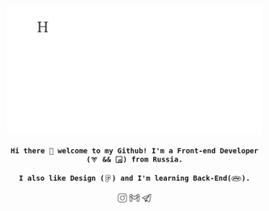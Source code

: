 <center>
<img align="rigth" alt="Bogdan Korshunov" src="img/githubrix.gif">

</center>
<h4 align="center"><samp> Hi there 👋 welcome to my Github! I'm a Front-end Developer (<img width="15px" align="center" alt="Bogdan Korshunov" src="img/vuejs.svg"> && <img width="15px" align="center" alt="Bogdan Korshunov" src="img/javascript.svg">) from Russia.</samp></h4>

<h4 align="center"><samp>I also like Design (<img width="15px" align="center" alt="Bogdan Korshunov" src="img/figma.svg">) and I'm learning Back-End(<img width="20px" align="center" alt="Bogdan Korshunov" src="img/php.svg">).</samp></h4>

<center>

<a href="https://www.instagram.com/korshunov_be/"><img width="20px" alt="Bogdan Korshunov" src="img/instagram.svg"></a>
<a href="mailto:korshunov.oren@gmail.com"><img width="20px" alt="Bogdan Korshunov" src="img/gmail.svg"></a>
<a href="tg://resolve?domain=AnsRvns"><img width="20px" alt="Bogdan Korshunov" src="img/telegram.svg"></a>

</center>
